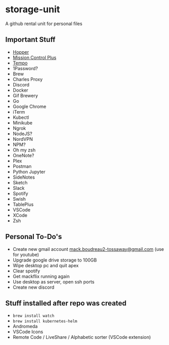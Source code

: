 # storage-unit
A github rental unit for personal files

## Important Stuff
- [Hopper](https://www.hopperapp.com)
- [Mission Control Plus](https://fadel.io/MissionControlPlus)
- [Tempo](https://www.yourtempo.co/)
- 1Password?
- Brew 
- Charles Proxy
- Discord
- Docker
- Gif Brewery 
- Go
- Google Chrome
- iTerm
- Kubectl
- Minikube
- Ngrok
- NodeJS?
- NordVPN
- NPM?
- Oh my zsh
- OneNote?
- Plex
- Postman
- Python Jupyter 
- SideNotes
- Sketch
- Slack
- Spotify
- Swish
- TablePlus
- VSCode
- XCode
- Zsh


## Personal To-Do's
- Create new gmail account mack.boudreau2-tossaway@gmail.com (use for youtube)
- Upgrade google drive storage to 100GB
- Wipe desktop pc and quit apex
- Clear spotify
- Get mackflix running again
- Use desktop as server, open ssh ports
- Create new discord

## Stuff installed after repo was created
- `brew install watch`
- `brew install kubernetes-helm`
- Andromeda
- VSCode Icons
- Remote Code / LiveShare / Alphabetic sorter (VSCode extension)